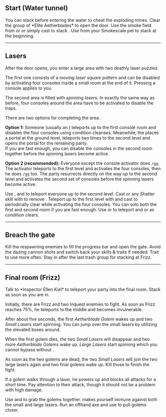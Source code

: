 ## Start (Water tunnel) <Item id="50082" text="false"/>
<Grid>
<Column>
You can stack <Effect name="stealth"/> before entering the water to cheat the exploding mines.    
Clear the group of *Elite Aetherblades* to open the door.
</Column>

<Column>
<Tips>
    <Tip specialization="thief">Use the smoke field from <Skill id="13113"/> or <Skill id="14184"/> or simply cast <Skill id="13117"/> to stack <Effect name="stealth"/>.</Tip>
    <Tip specialization="ranger">Use <Skill id="31568"/> from your Smokescale pet to stack <Effect name="stealth"/> at the beginning.</Tip>
</Tips>
</Column>
</Grid>

---

## Lasers <Item id="50082" text="false"/>
After the door opens, you enter a large area with two deathly laser puzzles.

The first one consists of a *moving laser square pattern* and can be disabled by activating four consoles inside a small room at the end of it. Pressing a console applies <Condition name="immobile"/> to you.

The second area is filled with *spinning lasers*. In exactly the same way as before, four consoles around the area have to be activated to disable the traps.

There are two options for completing the area:

**Option 1:** Someone (usually an <Specialization name="elementalist"/>) teleports up to the first console room and disables the four consoles using condition cleanses. Meanwhile, the <Specialization name="mesmer"/> places a portal at the ground level, teleports two times to the second level and opens the portal for the remaining party.    
If you are fast enough, you can disable the consoles in the second room together before the spinning lasers become active.

**Option 2 (recommended):** Everyone except the console activator does `/gg`. The activator teleports to the first level and activates the four consoles, then he does `/gg` too. The party resurrects directly on the way up to the second level and activates the second set of consoles before the spinning lasers become active.

<Tips>
    <Tip specialization="mesmer">Use <Skill id="29578"/>, <Skill id="10200"/> and <Skill id="10197"/> to teleport everyone up to the second level. Cast <Skill id="30305"/> or any Shatter skill with <Trait id="740"/> to remove <Condition name="immobile"/>.</Tip>
    <Tip specialization="elementalist">Teleport up to the first level with <Skill id="5536"/> and cast <Skill id="5507"/> to periodically clear <Condition name="immobile"/> while activating the four consoles.</Tip>
    <Tip specialization="daredevil">You can solo both the first and second room if you are fast enough. Use <Skill id="13002"/> or <Skill id="13025"/> to teleport and <Trait id="1964"/> or <Skill id="13062"/> as condition clears.</Tip>
</Tips>

---

## Breach the gate <Item id="50082" text="false"/>
<Grid>
<Column>
Kill the respawning enemies to fill the progress bar and open the gate. Avoid the dazing cannon shots and switch back your skills & traits if needed.
</Column>

<Column>
<Tips>
    <Tip specialization="mesmer">Trait <Trait id="751"/> to use <Skill id="10363"/> more often.</Tip>
    <Tip specialization="elementalist">Stay in <Skill id="5492"/> after the last trash group for <Boon name="might"/> stacking at Frizz.</Tip>
</Tips>
</Column>
</Grid>

--- 

## <Boss red/> Final room (Frizz) <Item id="8887" text="false"/>
<Grid>
<Column>
Talk to *Inspector Ellen Kiel* to teleport your party into the final room. Stack <Boon name="might"/> as soon as you are in.

Initially, there are Frizz and two Inquest enemies to fight. As soon as Frizz reaches 75%, he teleports to the middle and becomes invulnerable.

After about five seconds, the first *Aetherblade Golem* wakes up and two *Small Lasers* start spinning. You can jump over the small lasers by utilizing the elevated boxes around.

When the first golem dies, the two *Small Lasers* will disappear and two more *Aetherblade Golems* wake up. *Large Lasers* start spinning which you cannot bypass without <Effect name="invulnerability"/>.

As soon as the two golems are dead, the two *Small Lasers* will join the two large lasers again and two final golems wake up. Kill those to finish the fight.

If a golem walks through a laser, he powers up and blocks all attacks for a short time. Pay attention to their <Control name="pull"/> attack, though it should not be a problem with high damage.
</Column>

<Column>
<Tips>
    <Tip specialization="mesmer">Use <Skill id="10363"/> and <Skill id="30359"/> to grab the golems together. <Skill id="10192"/> makes yourself immune against both the small and large lasers.</Tip>
    <Tip specialization="ranger">Run an offhand axe and use <Skill id="12638"/> to pull golems closer.</Tip>
</Tips>
</Column>
</Grid>
